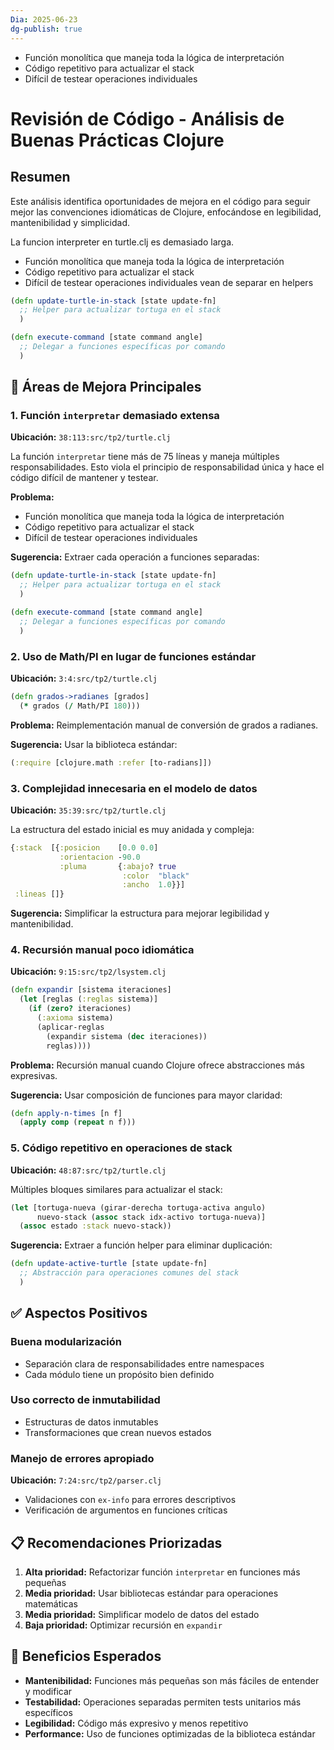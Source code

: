 ```yaml
---
Dia: 2025-06-23
dg-publish: true
---
```

- Función monolítica que maneja toda la lógica de interpretación
- Código repetitivo para actualizar el stack
- Difícil de testear operaciones individuales
# Revisión de Código - Análisis de Buenas Prácticas Clojure

## Resumen
Este análisis identifica oportunidades de mejora en el código para seguir mejor las convenciones idiomáticas de Clojure, enfocándose en legibilidad, mantenibilidad y simplicidad.






La funcion interpreter en turtle.clj es demasiado larga.
- Función monolítica que maneja toda la lógica de interpretación
- Código repetitivo para actualizar el stack
- Difícil de testear operaciones individuales
vean de separar en helpers
```clojure
(defn update-turtle-in-stack [state update-fn]
  ;; Helper para actualizar tortuga en el stack
  )

(defn execute-command [state command angle]
  ;; Delegar a funciones específicas por comando
  )
```

## 🔧 Áreas de Mejora Principales

### 1. Función `interpretar` demasiado extensa
**Ubicación:** ```38:113:src/tp2/turtle.clj```


La función `interpretar` tiene más de 75 líneas y maneja múltiples responsabilidades. Esto viola el principio de responsabilidad única y hace el código difícil de mantener y testear.

**Problema:**
- Función monolítica que maneja toda la lógica de interpretación
- Código repetitivo para actualizar el stack
- Difícil de testear operaciones individuales

**Sugerencia:** Extraer cada operación a funciones separadas:
```clojure
(defn update-turtle-in-stack [state update-fn]
  ;; Helper para actualizar tortuga en el stack
  )

(defn execute-command [state command angle]
  ;; Delegar a funciones específicas por comando
  )
```

### 2. Uso de Math/PI en lugar de funciones estándar
**Ubicación:** ```3:4:src/tp2/turtle.clj```

```clojure
(defn grados->radianes [grados]
  (* grados (/ Math/PI 180)))
```

**Problema:** Reimplementación manual de conversión de grados a radianes.

**Sugerencia:** Usar la biblioteca estándar:
```clojure
(:require [clojure.math :refer [to-radians]])
```

### 3. Complejidad innecesaria en el modelo de datos
**Ubicación:** ```35:39:src/tp2/turtle.clj```

La estructura del estado inicial es muy anidada y compleja:
```clojure
{:stack  [{:posicion    [0.0 0.0]
           :orientacion -90.0
           :pluma       {:abajo? true
                         :color  "black"
                         :ancho  1.0}}]
 :lineas []}
```

**Sugerencia:** Simplificar la estructura para mejorar legibilidad y mantenibilidad.

### 4. Recursión manual poco idiomática
**Ubicación:** ```9:15:src/tp2/lsystem.clj```

```clojure
(defn expandir [sistema iteraciones]
  (let [reglas (:reglas sistema)]
    (if (zero? iteraciones)
      (:axioma sistema)
      (aplicar-reglas
        (expandir sistema (dec iteraciones))
        reglas))))
```

**Problema:** Recursión manual cuando Clojure ofrece abstracciones más expresivas.

**Sugerencia:** Usar composición de funciones para mayor claridad:
```clojure
(defn apply-n-times [n f]
  (apply comp (repeat n f)))
```

### 5. Código repetitivo en operaciones de stack
**Ubicación:** ```48:87:src/tp2/turtle.clj```

Múltiples bloques similares para actualizar el stack:
```clojure
(let [tortuga-nueva (girar-derecha tortuga-activa angulo)
      nuevo-stack (assoc stack idx-activo tortuga-nueva)]
  (assoc estado :stack nuevo-stack))
```

**Sugerencia:** Extraer a función helper para eliminar duplicación:
```clojure
(defn update-active-turtle [state update-fn]
  ;; Abstracción para operaciones comunes del stack
  )
```

## ✅ Aspectos Positivos

### Buena modularización
- Separación clara de responsabilidades entre namespaces
- Cada módulo tiene un propósito bien definido

### Uso correcto de inmutabilidad
- Estructuras de datos inmutables
- Transformaciones que crean nuevos estados

### Manejo de errores apropiado
**Ubicación:** ```7:24:src/tp2/parser.clj```
- Validaciones con `ex-info` para errores descriptivos
- Verificación de argumentos en funciones críticas

## 📋 Recomendaciones Priorizadas

1. **Alta prioridad:** Refactorizar función `interpretar` en funciones más pequeñas
2. **Media prioridad:** Usar bibliotecas estándar para operaciones matemáticas  
3. **Media prioridad:** Simplificar modelo de datos del estado
4. **Baja prioridad:** Optimizar recursión en `expandir`

## 🎯 Beneficios Esperados

- **Mantenibilidad:** Funciones más pequeñas son más fáciles de entender y modificar
- **Testabilidad:** Operaciones separadas permiten tests unitarios más específicos
- **Legibilidad:** Código más expresivo y menos repetitivo
- **Performance:** Uso de funciones optimizadas de la biblioteca estándar